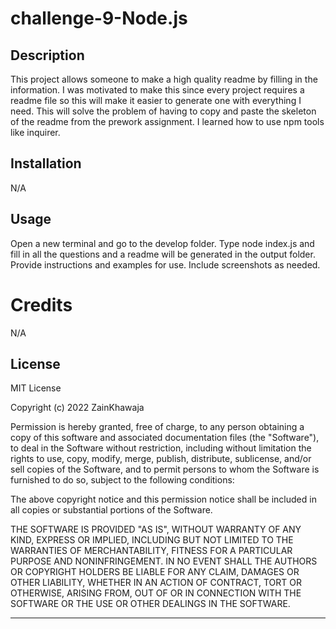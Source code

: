 # challenge-9-Node.js

## Description
This project allows someone to make a high quality readme by filling in the information. I was motivated to make this since every project requires a readme file so this will make it easier to generate one with everything I need. This will solve the problem of having to copy and paste the skeleton of the readme from the prework assignment. I learned how to use npm tools like inquirer.

## Installation

N/A

## Usage
Open a new terminal and go to the develop folder. Type node index.js and fill in all the questions and a readme will be generated in the output folder.
Provide instructions and examples for use. Include screenshots as needed.

# Credits

N/A

## License

MIT License

Copyright (c) 2022 ZainKhawaja

Permission is hereby granted, free of charge, to any person obtaining a copy of this software and associated documentation files (the "Software"), to deal in the Software without restriction, including without limitation the rights to use, copy, modify, merge, publish, distribute, sublicense, and/or sell copies of the Software, and to permit persons to whom the Software is furnished to do so, subject to the following conditions:

The above copyright notice and this permission notice shall be included in all copies or substantial portions of the Software.

THE SOFTWARE IS PROVIDED "AS IS", WITHOUT WARRANTY OF ANY KIND, EXPRESS OR IMPLIED, INCLUDING BUT NOT LIMITED TO THE WARRANTIES OF MERCHANTABILITY, FITNESS FOR A PARTICULAR PURPOSE AND NONINFRINGEMENT. IN NO EVENT SHALL THE AUTHORS OR COPYRIGHT HOLDERS BE LIABLE FOR ANY CLAIM, DAMAGES OR OTHER LIABILITY, WHETHER IN AN ACTION OF CONTRACT, TORT OR OTHERWISE, ARISING FROM, OUT OF OR IN CONNECTION WITH THE SOFTWARE OR THE USE OR OTHER DEALINGS IN THE SOFTWARE.

---